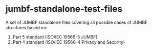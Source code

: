 # jumbf-standalone-test-files

A set of JUMBF standalone files covering all possible cases of JUMBF structures based on:

1. Part 5 standard (ISO/IEC 19566-5 JUMBF)
2. Part 4 standard (ISO/IEC 19566-4 Privacy and Security)
